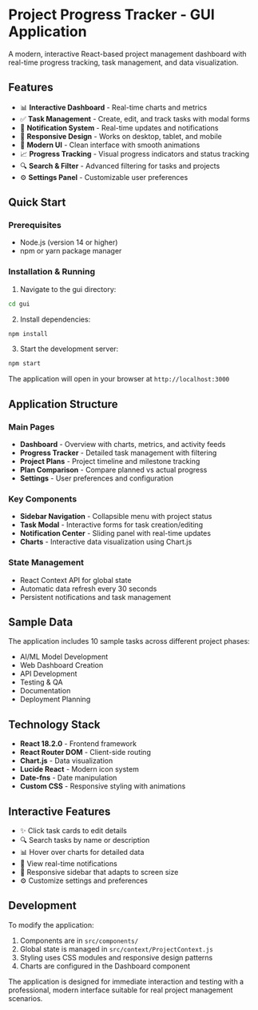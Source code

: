 # Project Progress Tracker - GUI Application

A modern, interactive React-based project management dashboard with real-time progress tracking, task management, and data visualization.

## Features

- 📊 **Interactive Dashboard** - Real-time charts and metrics
- ✅ **Task Management** - Create, edit, and track tasks with modal forms
- 🔔 **Notification System** - Real-time updates and notifications
- 📱 **Responsive Design** - Works on desktop, tablet, and mobile
- 🎨 **Modern UI** - Clean interface with smooth animations
- 📈 **Progress Tracking** - Visual progress indicators and status tracking
- 🔍 **Search & Filter** - Advanced filtering for tasks and projects
- ⚙️ **Settings Panel** - Customizable user preferences

## Quick Start

### Prerequisites
- Node.js (version 14 or higher)
- npm or yarn package manager

### Installation & Running

1. Navigate to the gui directory:
```bash
cd gui
```

2. Install dependencies:
```bash
npm install
```

3. Start the development server:
```bash
npm start
```

The application will open in your browser at `http://localhost:3000`

## Application Structure

### Main Pages
- **Dashboard** - Overview with charts, metrics, and activity feeds
- **Progress Tracker** - Detailed task management with filtering
- **Project Plans** - Project timeline and milestone tracking
- **Plan Comparison** - Compare planned vs actual progress
- **Settings** - User preferences and configuration

### Key Components
- **Sidebar Navigation** - Collapsible menu with project status
- **Task Modal** - Interactive forms for task creation/editing
- **Notification Center** - Sliding panel with real-time updates
- **Charts** - Interactive data visualization using Chart.js

### State Management
- React Context API for global state
- Automatic data refresh every 30 seconds
- Persistent notifications and task management

## Sample Data

The application includes 10 sample tasks across different project phases:
- AI/ML Model Development
- Web Dashboard Creation
- API Development
- Testing & QA
- Documentation
- Deployment Planning

## Technology Stack

- **React 18.2.0** - Frontend framework
- **React Router DOM** - Client-side routing
- **Chart.js** - Data visualization
- **Lucide React** - Modern icon system
- **Date-fns** - Date manipulation
- **Custom CSS** - Responsive styling with animations

## Interactive Features

- ✨ Click task cards to edit details
- 🔍 Search tasks by name or description
- 📊 Hover over charts for detailed data
- 🔔 View real-time notifications
- 📱 Responsive sidebar that adapts to screen size
- ⚙️ Customize settings and preferences

## Development

To modify the application:

1. Components are in `src/components/`
2. Global state is managed in `src/context/ProjectContext.js`
3. Styling uses CSS modules and responsive design patterns
4. Charts are configured in the Dashboard component

The application is designed for immediate interaction and testing with a professional, modern interface suitable for real project management scenarios.
